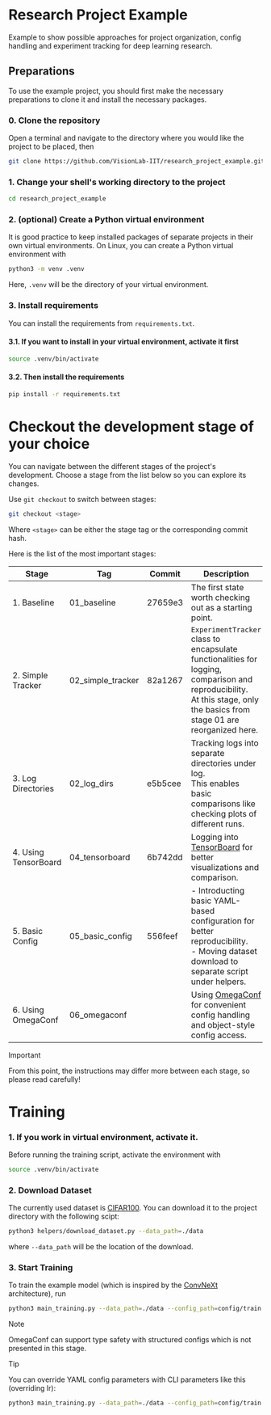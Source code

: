 # Research Project Example
Example to show possible approaches for project organization, config handling and experiment tracking for deep learning research.

## Preparations
To use the example project, you should first make the necessary preparations to clone it and install the necessary packages.

### 0. Clone the repository
Open a terminal and navigate to the directory where you would like the project to be placed, then
```bash
git clone https://github.com/VisionLab-IIT/research_project_example.git
```
### 1. Change your shell's working directory to the project
```bash
cd research_project_example
```

### 2. (optional) Create a Python virtual environment
It is good practice to keep installed packages of separate projects in their own virtual environments. On Linux, you can create a Python virtual environment with
```bash
python3 -m venv .venv
```
Here, `.venv` will be the directory of your virtual environment. 

### 3. Install requirements
You can install the requirements from `requirements.txt`.

#### 3.1. If you want to install in your virtual environment, activate it first
```bash
source .venv/bin/activate
```
#### 3.2. Then install the requirements
```bash
pip install -r requirements.txt
```

# Checkout the development stage of your choice
You can navigate between the different stages of the project's development. Choose a stage from the list below so you can explore its changes.

Use `git checkout` to switch between stages:
```bash
git checkout <stage>
```
Where `<stage>` can be either the stage tag or the corresponding commit hash.

Here is the list of the most important stages:

| Stage | Tag | Commit | Description |
|-------|---------------------|------|--------|
| 1. Baseline | 01_baseline | 27659e3 | The first state worth checking out as a starting point. |
| 2. Simple Tracker | 02_simple_tracker | 82a1267 | `ExperimentTracker` class to encapsulate functionalities for logging, comparison and reproducibility. <br>At this stage, only the basics from stage 01 are reorganized here. |
| 3. Log Directories | 02_log_dirs | e5b5cee | Tracking logs into separate directories under log. <br>This enables basic comparisons like checking plots of different runs. |
| 4. Using TensorBoard | 04_tensorboard | 6b742dd | Logging into [TensorBoard](https://www.tensorflow.org/tensorboard) for better visualizations and comparison.|
| 5. Basic Config | 05_basic_config | 556feef | - Introducting basic YAML-based configuration for better reproducibility.<br>- Moving dataset download to separate script under helpers. |
| 6. Using OmegaConf | 06_omegaconf |  | Using [OmegaConf](https://omegaconf.readthedocs.io) for convenient config handling and object-style config access. |

> [!IMPORTANT]
> From this point, the instructions may differ more between each stage, so please read carefully!
# Training

### 1. If you work in virtual environment, activate it.
Before running the training script, activate the environment with
```bash
source .venv/bin/activate
```

### 2. Download Dataset
The currently used dataset is [CIFAR100](https://www.cs.toronto.edu/~kriz/cifar.html). You can download it to the project directory with the following scipt:
```bash
python3 helpers/download_dataset.py --data_path=./data
```
where `--data_path` will be the location of the download.

### 3. Start Training

To train the example model (which is inspired by the [ConvNeXt](https://openaccess.thecvf.com/content/CVPR2022/papers/Liu_A_ConvNet_for_the_2020s_CVPR_2022_paper.pdf) architecture), run
```bash
python3 main_training.py --data_path=./data --config_path=config/train.yaml
```
> [!NOTE]
> OmegaConf can support type safety with structured configs which is not presented in this stage.

> [!TIP]
> You can override YAML config parameters with CLI parameters like this (overriding lr):
> ```bash
> python3 main_training.py --data_path=./data --config_path=config/train.yaml lr=1e-4
> ```
